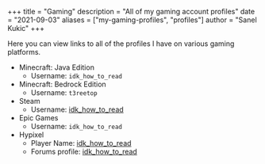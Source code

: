 +++
title = "Gaming"
description = "All of my gaming account profiles"
date = "2021-09-03"
aliases = ["my-gaming-profiles", "profiles"]
author = "Sanel Kukic"
+++

Here you can view links to all of the profiles I have on various gaming platforms.

- Minecraft: Java Edition
  - Username: `idk_how_to_read`
- Minecraft: Bedrock Edition
  - Username: `t3reetop`
- Steam
  - Username: [idk_how_to_read](https://steamcommunity.com/id/idk_how_to_read)
- Epic Games
  - Username: `idk_how_to_read`
- Hypixel
  - Player Name: [idk_how_to_read](https://hypixel.net/player/idk_how_to_read)
  - Forums profile: [idk_how_to_read](https://hypixel.net/members/idk_how_to_read.4720245/)
